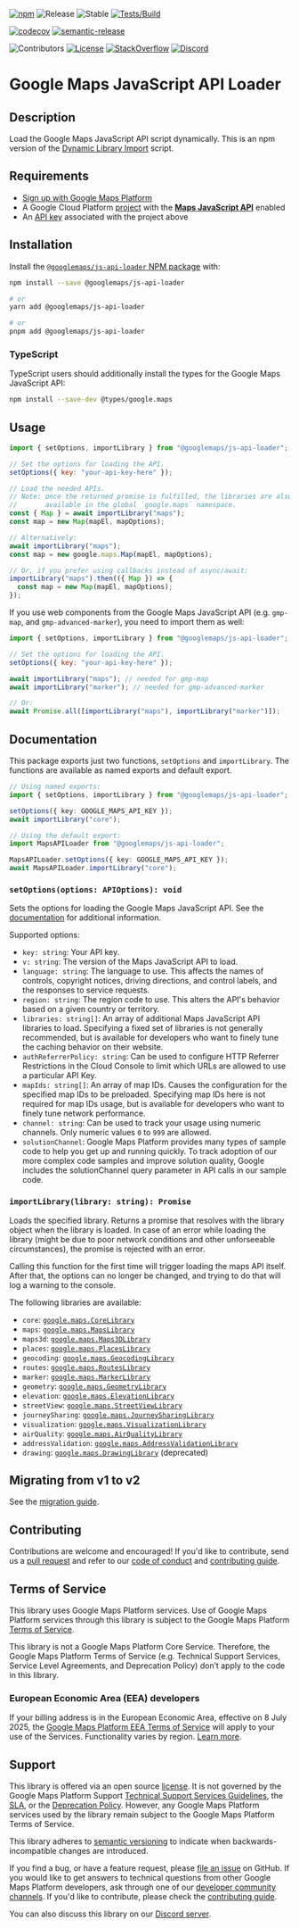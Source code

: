 [![npm](https://img.shields.io/npm/v/@googlemaps/js-api-loader)][npm-pkg]
![Release](https://github.com/googlemaps/js-api-loader/workflows/Release/badge.svg)
![Stable](https://img.shields.io/badge/stability-stable-green)
[![Tests/Build](https://github.com/googlemaps/js-api-loader/actions/workflows/test.yml/badge.svg)](https://github.com/googlemaps/js-api-loader/actions/workflows/test.yml)

[![codecov](https://codecov.io/gh/googlemaps/js-api-loader/branch/main/graph/badge.svg)](https://codecov.io/gh/googlemaps/js-api-loader)
[![semantic-release](https://img.shields.io/badge/%20%20%F0%9F%93%A6%F0%9F%9A%80-semantic--release-e10079.svg)](https://github.com/semantic-release/semantic-release)

![Contributors](https://img.shields.io/github/contributors/googlemaps/js-api-loader?color=green)
[![License](https://img.shields.io/github/license/googlemaps/js-api-loader?color=blue)][license]
[![StackOverflow](https://img.shields.io/stackexchange/stackoverflow/t/google-maps?color=orange&label=google-maps&logo=stackoverflow)](https://stackoverflow.com/questions/tagged/google-maps)
[![Discord](https://img.shields.io/discord/676948200904589322?color=6A7EC2&logo=discord&logoColor=ffffff)][Discord server]

# Google Maps JavaScript API Loader

## Description

Load the Google Maps JavaScript API script dynamically. This is an npm version
of the [Dynamic Library Import](https://developers.google.com/maps/documentation/javascript/load-maps-js-api#dynamic-library-import)
script.

## Requirements

- [Sign up with Google Maps Platform]
- A Google Cloud Platform [project] with the [**Maps JavaScript API**][maps-sdk]
  enabled
- An [API key] associated with the project above

## Installation

Install the [`@googlemaps/js-api-loader` NPM package][npm-pkg] with:

```sh
npm install --save @googlemaps/js-api-loader

# or
yarn add @googlemaps/js-api-loader

# or
pnpm add @googlemaps/js-api-loader
```

### TypeScript

TypeScript users should additionally install the types for the Google Maps
JavaScript API:

```sh
npm install --save-dev @types/google.maps
```

## Usage

```javascript
import { setOptions, importLibrary } from "@googlemaps/js-api-loader";

// Set the options for loading the API.
setOptions({ key: "your-api-key-here" });

// Load the needed APIs.
// Note: once the returned promise is fulfilled, the libraries are also
//       available in the global `google.maps` namespace.
const { Map } = await importLibrary("maps");
const map = new Map(mapEl, mapOptions);

// Alternatively:
await importLibrary("maps");
const map = new google.maps.Map(mapEl, mapOptions);

// Or, if you prefer using callbacks instead of async/await:
importLibrary("maps").then(({ Map }) => {
  const map = new Map(mapEl, mapOptions);
});
```

If you use web components from the Google Maps JavaScript API (e.g. `gmp-map`,
and `gmp-advanced-marker`), you need to import them as well:

```javascript
import { setOptions, importLibrary } from "@googlemaps/js-api-loader";

// Set the options for loading the API.
setOptions({ key: "your-api-key-here" });

await importLibrary("maps"); // needed for gmp-map
await importLibrary("marker"); // needed for gmp-advanced-marker

// Or:
await Promise.all([importLibrary("maps"), importLibrary("marker")]);
```

## Documentation

This package exports just two functions, `setOptions` and `importLibrary`.
The functions are available as named exports and default export.

```ts
// Using named exports:
import { setOptions, importLibrary } from "@googlemaps/js-api-loader";

setOptions({ key: GOOGLE_MAPS_API_KEY });
await importLibrary("core");

// Using the default export:
import MapsAPILoader from "@googlemaps/js-api-loader";

MapsAPILoader.setOptions({ key: GOOGLE_MAPS_API_KEY });
await MapsAPILoader.importLibrary("core");
```

### `setOptions(options: APIOptions): void`

Sets the options for loading the Google Maps JavaScript API. See the
[documentation][parameters] for additional information.

Supported options:

- `key: string`: Your API key.
- `v: string`: The version of the Maps JavaScript API to load.
- `language: string`: The language to use. This affects the names of
  controls, copyright notices, driving directions, and control labels, and
  the responses to service requests.
- `region: string`: The region code to use. This alters the API's behavior
  based on a given country or territory.
- `libraries: string[]`: An array of additional Maps JavaScript API libraries to
  load. Specifying a fixed set of libraries is not generally recommended, but is
  available for developers who want to finely tune the caching behavior on their
  website.
- `authReferrerPolicy: string`: Can be used to configure HTTP Referrer
  Restrictions in the Cloud Console to limit which URLs are allowed to use a
  particular API Key.
- `mapIds: string[]`: An array of map IDs. Causes the configuration for the
  specified map IDs to be preloaded. Specifying map IDs here is not required
  for map IDs usage, but is available for developers who want to finely tune
  network performance.
- `channel: string`: Can be used to track your usage using numeric channels.
  Only numeric values `0` to `999` are allowed.
- `solutionChannel`: Google Maps Platform provides many types of sample code to
  help you get up and running quickly. To track adoption of our more complex
  code samples and improve solution quality, Google includes the solutionChannel
  query parameter in API calls in our sample code.

### `importLibrary(library: string): Promise`

Loads the specified library. Returns a promise that resolves with the
library object when the library is loaded. In case of an error while loading
the library (might be due to poor network conditions and other unforseeable
circumstances), the promise is rejected with an error.

Calling this function for the first time will trigger loading the maps API
itself. After that, the options can no longer be changed, and trying to do
that will log a warning to the console.

The following libraries are available:

- `core`: [`google.maps.CoreLibrary`](https://developers.google.com/maps/documentation/javascript/reference/library-interfaces#CoreLibrary)
- `maps`: [`google.maps.MapsLibrary`](https://developers.google.com/maps/documentation/javascript/reference/library-interfaces#MapsLibrary)
- `maps3d`: [`google.maps.Maps3DLibrary`](https://developers.google.com/maps/documentation/javascript/reference/library-interfaces#Maps3DLibrary)
- `places`: [`google.maps.PlacesLibrary`](https://developers.google.com/maps/documentation/javascript/reference/library-interfaces#PlacesLibrary)
- `geocoding`: [`google.maps.GeocodingLibrary`](https://developers.google.com/maps/documentation/javascript/reference/library-interfaces#GeocodingLibrary)
- `routes`: [`google.maps.RoutesLibrary`](https://developers.google.com/maps/documentation/javascript/reference/library-interfaces#RoutesLibrary)
- `marker`: [`google.maps.MarkerLibrary`](https://developers.google.com/maps/documentation/javascript/reference/library-interfaces#MarkerLibrary)
- `geometry`: [`google.maps.GeometryLibrary`](https://developers.google.com/maps/documentation/javascript/reference/library-interfaces#GeometryLibrary)
- `elevation`: [`google.maps.ElevationLibrary`](https://developers.google.com/maps/documentation/javascript/reference/library-interfaces#ElevationLibrary)
- `streetView`: [`google.maps.StreetViewLibrary`](https://developers.google.com/maps/documentation/javascript/reference/library-interfaces#StreetViewLibrary)
- `journeySharing`: [`google.maps.JourneySharingLibrary`](https://developers.google.com/maps/documentation/javascript/reference/library-interfaces#JourneySharingLibrary)
- `visualization`: [`google.maps.VisualizationLibrary`](https://developers.google.com/maps/documentation/javascript/reference/library-interfaces#VisualizationLibrary)
- `airQuality`: [`google.maps.AirQualityLibrary`](https://developers.google.com/maps/documentation/javascript/reference/library-interfaces#AirQualityLibrary)
- `addressValidation`: [`google.maps.AddressValidationLibrary`](https://developers.google.com/maps/documentation/javascript/reference/library-interfaces#AddressValidationLibrary)
- `drawing`: [`google.maps.DrawingLibrary`](https://developers.google.com/maps/documentation/javascript/reference/library-interfaces#DrawingLibrary) (deprecated)

## Migrating from v1 to v2

See the [migration guide](MIGRATION.md).

## Contributing

Contributions are welcome and encouraged! If you'd like to contribute, send
us a [pull request] and refer to our [code of conduct] and [contributing guide].

## Terms of Service

This library uses Google Maps Platform services. Use of Google Maps
Platform services through this library is subject to the Google Maps
Platform [Terms of Service].

This library is not a Google Maps Platform Core Service. Therefore, the
Google Maps Platform Terms of Service (e.g. Technical Support Services,
Service Level Agreements, and Deprecation Policy) don’t apply to the code
in this library.

### European Economic Area (EEA) developers

If your billing address is in the European Economic Area, effective on 8 July 2025, the [Google Maps Platform EEA Terms of Service](https://cloud.google.com/terms/maps-platform/eea) will apply to your use of the Services. Functionality varies by region. [Learn more](https://developers.google.com/maps/comms/eea/faq).

## Support

This library is offered via an open source [license]. It is not governed by
the Google Maps Platform Support [Technical Support Services Guidelines],
the [SLA], or the [Deprecation Policy]. However, any Google Maps Platform
services used by the library remain subject to the Google Maps Platform Terms of Service.

This library adheres to [semantic versioning] to indicate when
backwards-incompatible changes are introduced.

If you find a bug, or have a feature request, please [file an issue] on
GitHub. If you would like to get answers to technical questions from other
Google Maps Platform developers, ask through one of our
[developer community channels].
If you'd like to contribute, please check the [contributing guide].

You can also discuss this library on our [Discord server].

[API key]: https://developers.google.com/maps/documentation/javascript/get-api-key
[maps-sdk]: https://developers.google.com/maps/documentation/javascript
[reference]: https://googlemaps.github.io/js-api-loader/index.html
[documentation]: https://googlemaps.github.io/js-api-loader
[parameters]: https://developers.google.com/maps/documentation/javascript/load-maps-js-api#required_parameters
[npm-pkg]: https://npmjs.com/package/@googlemaps/js-api-loader
[code of conduct]: ?tab=coc-ov-file#readme
[contributing guide]: CONTRIBUTING.md
[Deprecation Policy]: https://cloud.google.com/maps-platform/terms
[developer community channels]: https://developers.google.com/maps/developer-community
[Discord server]: https://discord.gg/hYsWbmk
[file an issue]: https://github.com/googlemaps/js-api-loader/issues/new/choose
[license]: LICENSE
[project]: https://developers.google.com/maps/documentation/javascript/cloud-setup#enabling-apis
[pull request]: https://github.com/googlemaps/js-api-loader/compare
[semantic versioning]: https://semver.org
[Sign up with Google Maps Platform]: https://console.cloud.google.com/google/maps-apis/start
[SLA]: https://cloud.google.com/maps-platform/terms/sla
[Technical Support Services Guidelines]: https://cloud.google.com/maps-platform/terms/tssg
[Terms of Service]: https://cloud.google.com/maps-platform/terms
